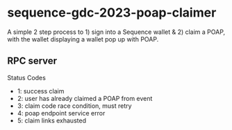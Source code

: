 # sequence-gdc-2023-poap-claimer

A simple 2 step process to 1) sign into a Sequence wallet & 2) claim a POAP, with the wallet displaying a wallet pop up with POAP.

## RPC server

Status Codes
- 1: success claim
- 2: user has already claimed a POAP from event 
- 3: claim code race condition, must retry
- 4: poap endpoint service error
- 5: claim links exhausted